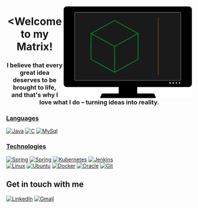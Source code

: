 <a href="#"><img align="right" alt="My github intro" height=250 width=350 src="./images/animation.gif" /></a>

<h1 align="center"><<a href="#">&#x200B;</a>Welcome to my Matrix!</h1>
<h3 align="center";"><a href="#">&#x200B;</a>I believe that every great idea deserves to be brought to life,</br> and that's why I love what I do – turning ideas into reality.</br>


### [&#x200B;](#)<ins>Languages</ins>
[![Java](https://img.shields.io/badge/Java-ED8B00?&logo=openjdk&logoColor=white)](https://www.java.com/)
[![C](https://img.shields.io/badge/C-00599C?&logo=c&logoColor=white)](https://en.wikipedia.org/wiki/C_(programming_language))
[![MySql](https://img.shields.io/badge/MySQL-005C84?&logo=mysql&logoColor=white)](https://www.mysql.com/)

### [&#x200B;](#)<ins>Technologies</ins>
[![Spring](https://img.shields.io/badge/Guava-6DB33F?&logo=google&logoColor=white)](https://github.com/google/guava/)
[![Spring](https://img.shields.io/badge/Spring-6DB33F?&logo=spring&logoColor=white)](https://spring.io/)
[![Kubernetes](https://img.shields.io/badge/Kubernetes-326ce5?ge&logo=kubernetes&logoColor=white)](https://kubernetes.io/)
[![Jenkins](https://img.shields.io/badge/Jenkins-D24939?&logo=Jenkins&logoColor=white)](https://www.jenkins.io/)
</br>
[![Linux](https://img.shields.io/badge/Linux-FCC624?&logo=linux&logoColor=black)](https://www.linux.org/)
[![Ubuntu](https://img.shields.io/badge/Ubuntu-E95420?&logo=ubuntu&logoColor=white)](https://ubuntu.com/)
[![Docker](https://img.shields.io/badge/docker-%230db7ed?&logo=docker&logoColor=white)](https://www.docker.com/)
[![Oracle](https://img.shields.io/badge/Oracle-F80000?&logo=Oracle&logoColor=white)](https://www.oracle.com/)
[![Git](https://img.shields.io/badge/GIT-E44C30?&logo=git&logoColor=white)](https://git-scm.com/)
                                                                                                   
## [&#x200B;](#)Get in touch with me
[![LinkedIn](https://img.shields.io/badge/LinkedIn-0077B5?style=for-the-badge&logo=linkedin&logoColor=white)](https://www.linkedin.com/in/danielbrod/)
[![Gmail](https://img.shields.io/badge/Email-D14836?style=for-the-badge&logo=gmail&logoColor=white)](mailto:daniel.brodsky@dynamicyield.com)
<img src="https://komarev.com/ghpvc/?username=danielbrodi&color=0ca4a5" alt="" height="0">
